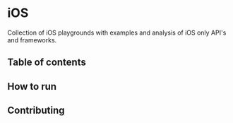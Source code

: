 # iOS
Collection of iOS playgrounds with examples and analysis of iOS only API's and frameworks.

## Table of contents

## How to run

## Contributing
